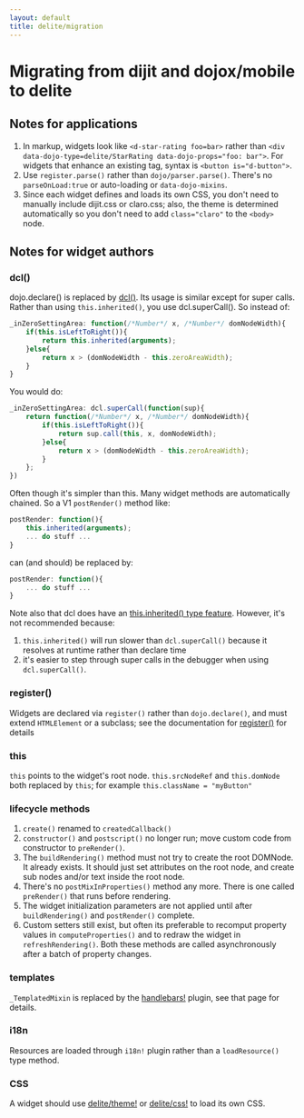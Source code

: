 ```yaml
---
layout: default
title: delite/migration
---
```


# Migrating from dijit and dojox/mobile to delite

## Notes for applications

1. In markup, widgets look like `<d-star-rating foo=bar>` rather than
	`<div data-dojo-type=delite/StarRating data-dojo-props="foo: bar">`.
	For widgets that enhance an existing tag, syntax is `<button is="d-button">`.
2. Use `register.parse()` rather than `dojo/parser.parse()`.  There's no `parseOnLoad:true` or auto-loading
	or `data-dojo-mixins`.
3. Since each widget defines and loads its own CSS, you don't need to manually include dijit.css or claro.css;
   also, the theme is determined automatically so you don't need to add `class="claro"` to the `<body>` node.

## Notes for widget authors

### dcl()

dojo.declare() is replaced by [dcl()](http://www.dcljs.org/).   Its usage is similar except for super calls.
Rather than using `this.inherited()`, you use dcl.superCall().   So instead of:

```js
_inZeroSettingArea: function(/*Number*/ x, /*Number*/ domNodeWidth){
	if(this.isLeftToRight()){
		return this.inherited(arguments);
	}else{
		return x > (domNodeWidth - this.zeroAreaWidth);
	}
}
```

You would do:

```js
_inZeroSettingArea: dcl.superCall(function(sup){
	return function(/*Number*/ x, /*Number*/ domNodeWidth){
		if(this.isLeftToRight()){
			return sup.call(this, x, domNodeWidth);
		}else{
			return x > (domNodeWidth - this.zeroAreaWidth);
		}
	};
})
```

Often though it's simpler than this.   Many widget methods are automatically chained.  So a V1 `postRender()`
method like:

```js
postRender: function(){
    this.inherited(arguments);
    ... do stuff ...
}
```

can (and should) be replaced by:

```js
postRender: function(){
    ... do stuff ...
}
```

Note also that dcl does have an [this.inherited() type feature](http://www.dcljs.org/docs/inherited_js/).
However, it's not recommended because:

1. `this.inherited()` will run slower than `dcl.superCall()` because it resolves
   at runtime rather than declare time
2. it's easier to step through super calls in the debugger when using `dcl.superCall()`.

### register()

Widgets are declared via `register()` rather than `dojo.declare()`, and must extend `HTMLElement` or a subclass;
   see the documentation for [register()](register.md) for details

### this

`this` points to the widget's root node.
`this.srcNodeRef` and `this.domNode` both replaced by `this`; for example `this.className = "myButton"`

### lifecycle methods

1. `create()` renamed to `createdCallback()`
2. `constructor()` and `postscript()` no longer run; move custom code from constructor
	to `preRender()`.
3. The `buildRendering()` method must not try to create the root DOMNode.  It already exists.
   It should just set attributes on the root node, and create sub nodes and/or text inside the root node.
4. There's no `postMixInProperties()` method any more.   There is one called `preRender()` that
   runs before rendering.
5. The widget initialization parameters are not applied until after `buildRendering()` and `postRender()` complete.
6. Custom setters still exist, but often its preferable to recomput property values in `computeProperties()` and
   to redraw the widget in `refreshRendering()`.  Both these methods are called asynchronously after a batch of
   property changes.

### templates

`_TemplatedMixin` is replaced by the [handlebars!](handlebars.md) plugin, see that page for details.

### i18n

Resources are loaded through `i18n!` plugin rather than a `loadResource()` type method.

### CSS
A widget should use [delite/theme!](theme.md) or [delite/css!](css.md) to load its own CSS.

